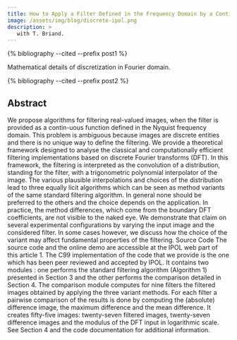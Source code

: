 ```yaml
---
title: How to Apply a Filter Defined in the Frequency Domain by a Continuous Function ?
image: /assets/img/blog/discrete-ipol.png
description: > 
   with T. Briand.
---
```

{% bibliography --cited --prefix post1 %}
<!--{% cite Briand2016how  --prefix post1 %}-->

Mathematical details of discretization in Fourier domain.

{% bibliography --cited --prefix post2 %}

## Abstract<!--{% cite Briand2016how  --prefix post2 %}-->

We propose algorithms for filtering real-valued images, when the filter is provided as a contin-uous function defined in the Nyquist frequency domain. This problem is ambiguous because images are discrete entities and there is no unique way to define the filtering. We provide a theoretical framework designed to analyse the classical and computationally efficient filtering implementations based on discrete Fourier transforms (DFT). In this framework, the filtering is interpreted as the convolution of a distribution, standing for the filter, with a trigonometric polynomial interpolator of the image. The various plausible interpolations and choices of the distribution lead to three equally licit algorithms which can be seen as method variants of the same standard filtering algorithm. In general none should be preferred to the others and the choice depends on the application. In practice, the method differences, which come from the boundary DFT coefficients, are not visible to the naked eye. We demonstrate that claim on several experimental configurations by varying the input image and the considered filter. In some cases however, we discuss how the choice of the variant may affect fundamental properties of the filtering. Source Code The source code and the online demo are accessible at the IPOL web part of this article 1. The C99 implementation of the code that we provide is the one which has been peer reviewed and accepted by IPOL. It contains two modules : one performs the standard filtering algorithm (Algorithm 1) presented in Section 3 and the other performs the comparison detailed in Section 4. The comparison module computes for nine filters the filtered images obtained by applying the three variant methods. For each filter a pairwise comparison of the results is done by computing the (absolute) difference image, the maximum difference and the mean difference. It creates fifty-five images: twenty-seven filtered images, twenty-seven difference images and the modulus of the DFT input in logarithmic scale. See Section 4 and the code documentation for additional information.


